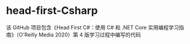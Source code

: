 # head-first-Csharp
该 GitHub 项目包含《Head First C#：使用 C# 和 .NET Core 实用编程学习指南》（O'Reilly Media 2020）第 4 版学习过程中编写的代码
